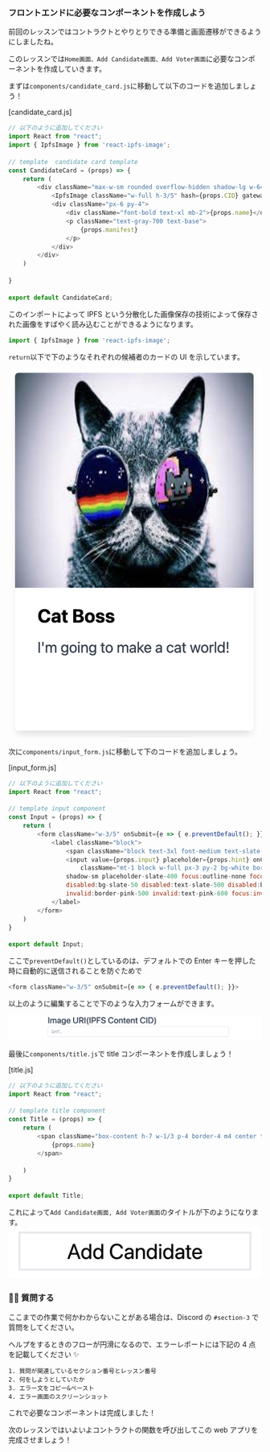 ### フロントエンドに必要なコンポーネントを作成しよう

前回のレッスンではコントラクトとやりとりできる準備と画面遷移ができるようにしましたね。

このレッスンでは`Home画面、Add Candidate画面、Add Voter画面`に必要なコンポーネントを作成していきます。

まずは`components/candidate_card.js`に移動して以下のコードを追加しましょう！

[candidate_card.js]

```javascript
// 以下のように追加してください
import React from "react";
import { IpfsImage } from 'react-ipfs-image';

// template  candidate card template
const CandidateCard = (props) => {
    return (
        <div className="max-w-sm rounded overflow-hidden shadow-lg w-64 h-96">
            <IpfsImage className="w-full h-3/5" hash={props.CID} gatewayUrl='https://gateway.pinata.cloud/ipfs/' alt="Sunset in the mountains" />
            <div className="px-6 py-4">
                <div className="font-bold text-xl mb-2">{props.name}</div>
                <p className="text-gray-700 text-base">
                    {props.manifest}
                </p>
            </div>
        </div>
    )

}

export default CandidateCard;
```

このインポートによって IPFS という分散化した画像保存の技術によって保存された画像をすばやく読み込むことができるようになります。

```javascript
import { IpfsImage } from 'react-ipfs-image';
```

`return`以下で下のようなそれぞれの候補者のカードの UI を示しています。

![](/public/images/401-NEAR-Election-dApp/section-3/3_2_1.png)

次に`components/input_form.js`に移動して下のコードを追加しましょう。

[input_form.js]

```javascript
// 以下のように追加してください
import React from "react";

// template input component
const Input = (props) => {
    return (
        <form className="w-3/5" onSubmit={e => { e.preventDefault(); }}>
            <label className="block">
                <span className="block text-3xl font-medium text-slate-700">{props.title}</span>
                <input value={props.input} placeholder={props.hint} onChange={props.setInput}
                    className="mt-1 block w-full px-3 py-2 bg-white border border-slate-300 rounded-md text-sm
                shadow-sm placeholder-slate-400 focus:outline-none focus:border-sky-500 focus:ring-1 focus:ring-sky-500
                disabled:bg-slate-50 disabled:text-slate-500 disabled:border-slate-200 disabled:shadow-none
                invalid:border-pink-500 invalid:text-pink-600 focus:invalid:border-pink-500 focus:invalid:ring-pink-500"/>
            </label>
        </form>
    )
}

export default Input;
```

ここで`preventDefault()`としているのは、デフォルトでの Enter キーを押した時に自動的に送信されることを防ぐためで

```javascript
<form className="w-3/5" onSubmit={e => { e.preventDefault(); }}>
```

以上のように編集することで下のような入力フォームができます。

![](/public/images/401-NEAR-Election-dApp/section-3/3_2_2.png)

最後に`components/title.js`で title コンポーネントを作成しましょう！

[title.js]

```javascript
// 以下のように追加してください
import React from "react";

// template title component
const Title = (props) => {
    return (
        <span className="box-content h-7 w-1/3 p-4 border-4 m4 center text-4xl items-center">
            {props.name}
        </span>

    )
}

export default Title;
```

これによって`Add Candidate画面, Add Voter画面`のタイトルが下のようになります。
![](/public/images/401-NEAR-Election-dApp/section-3/3_2_3.png)

### 🙋‍♂️ 質問する

ここまでの作業で何かわからないことがある場合は、Discord の `#section-3` で質問をしてください。

ヘルプをするときのフローが円滑になるので、エラーレポートには下記の 4 点を記載してください ✨

```
1. 質問が関連しているセクション番号とレッスン番号
2. 何をしようとしていたか
3. エラー文をコピー&ペースト
4. エラー画面のスクリーンショット
```

これで必要なコンポーネントは完成しました！

次のレッスンではいよいよコントラクトの関数を呼び出してこの web アプリを完成させましょう！
